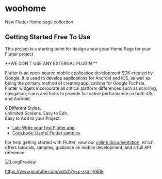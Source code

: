 # woohome

New Flutter Home page collection

## Getting Started Free To Use

This project is a starting point for design anew good Home Page for your Flutter project


**WE DON`T USE ANY EXTERNAL PLUGIN **

Flutter is an open-source mobile application development SDK created by Google. It is used to develop applications for Android and iOS, as well as being the primary method of creating applications for Google Fuchsia, Flutter widgets incorporate all critical platform differences such as scrolling, navigation, icons and fonts to provide full native performance on both iOS and Android.

6 Different Styles.  
unlimited Screens. 
Easy to Edit.  
Easy to Add to your Project.  



- [Lab: Write your first Flutter app](https://flutter.dev/docs/get-started/codelab)
- [Cookbook: Useful Flutter samples](https://flutter.dev/docs/cookbook)

For help getting started with Flutter, view our
[online documentation](https://flutter.dev/docs), which offers tutorials,
samples, guidance on mobile development, and a full API reference.

![LongPreview](https://user-images.githubusercontent.com/14914651/91991858-bab8a700-ed33-11ea-8edb-3dfeb610f0dc.png)

https://www.youtube.com/watch?v=c-xsmjjV8Dk
